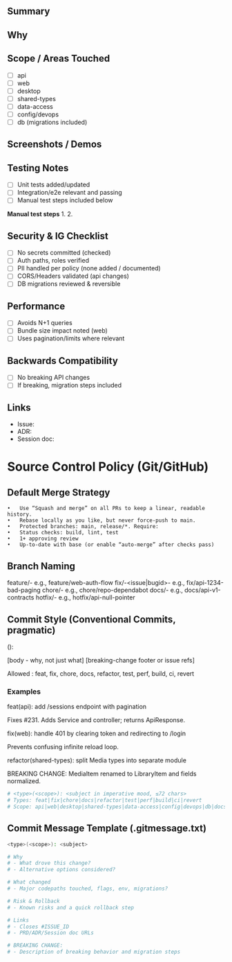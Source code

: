 ## Summary
<!-- What does this change do? Keep it short. -->

## Why
<!-- Problem statement; user impact; link to PRD/issue. -->

## Scope / Areas Touched
- [ ] api
- [ ] web
- [ ] desktop
- [ ] shared-types
- [ ] data-access
- [ ] config/devops
- [ ] db (migrations included)

## Screenshots / Demos
<!-- CLI output, UI screenshots/GIFs, curl examples. -->

## Testing Notes
- [ ] Unit tests added/updated
- [ ] Integration/e2e relevant and passing
- [ ] Manual test steps included below

**Manual test steps**
1.
2.

## Security & IG Checklist
- [ ] No secrets committed (checked)
- [ ] Auth paths, roles verified
- [ ] PII handled per policy (none added / documented)
- [ ] CORS/Headers validated (api changes)
- [ ] DB migrations reviewed & reversible

## Performance
- [ ] Avoids N+1 queries
- [ ] Bundle size impact noted (web)
- [ ] Uses pagination/limits where relevant

## Backwards Compatibility
- [ ] No breaking API changes
- [ ] If breaking, migration steps included

## Links
- Issue:
- ADR:
- Session doc:


# Source Control Policy (Git/GitHub)

## Default Merge Strategy
	•	Use “Squash and merge” on all PRs to keep a linear, readable history.
	•	Rebase locally as you like, but never force-push to main.
	•	Protected branches: main, release/*. Require:
	•	Status checks: build, lint, test
	•	1+ approving review
	•	Up-to-date with base (or enable “auto-merge” after checks pass)

## Branch Naming
feature/<scope>-<short-description>         e.g., feature/web-auth-flow
fix/<scope>-<issue|bugid>-<short-description>  e.g., fix/api-1234-bad-paging
chore/<scope>-<what>                        e.g., chore/repo-dependabot
docs/<scope>-<what>                         e.g., docs/api-v1-contracts
hotfix/<scope>-<what>                       e.g., hotfix/api-null-pointer


## Commit Style (Conventional Commits, pragmatic)
<type>(<scope>): <short summary>

[body - why, not just what]
[breaking-change footer or issue refs]

Allowed <type>: feat, fix, chore, docs, refactor, test, perf, build, ci, revert

### Examples
feat(api): add /sessions endpoint with pagination

Fixes #231. Adds Service and controller; returns ApiResponse<T>.

fix(web): handle 401 by clearing token and redirecting to /login

Prevents confusing infinite reload loop.

refactor(shared-types): split Media types into separate module

BREAKING CHANGE: MediaItem renamed to LibraryItem and fields normalized.

```bash
# <type>(<scope>): <subject in imperative mood, ≤72 chars>
# Types: feat|fix|chore|docs|refactor|test|perf|build|ci|revert
# Scope: api|web|desktop|shared-types|data-access|config|devops|db|docs
```

## Commit Message Template (.gitmessage.txt)
```bash
<type>(<scope>): <subject>

# Why
# - What drove this change?
# - Alternative options considered?

# What changed
# - Major codepaths touched, flags, env, migrations?

# Risk & Rollback
# - Known risks and a quick rollback step

# Links
# - Closes #ISSUE_ID
# - PRD/ADR/Session doc URLs

# BREAKING CHANGE:
# - Description of breaking behavior and migration steps
```